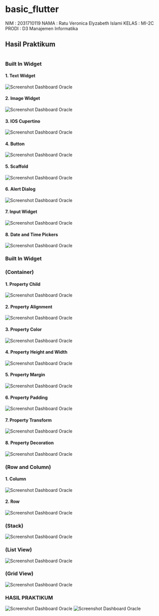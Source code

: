 # basic_flutter

NIM   : 2031710119
NAMA  : Ratu Veronica Elyzabeth Islami
KELAS : MI-2C
PRODI : D3 Manajemen Informatika

## Hasil Praktikum
#
### Built In Widget
#### 1. Text Widget
![Screenshot Dashboard Oracle](img/textwidget.jpg)
#### 2. Image Widget
![Screenshot Dashboard Oracle](img/imagewidget.jpg)
#### 3. IOS Cupertino
![Screenshot Dashboard Oracle](img/ioscupertino.jpg)
#### 4. Button
![Screenshot Dashboard Oracle](img/button.jpg)
#### 5. Scaffold
![Screenshot Dashboard Oracle](img/scaffold.jpg)
#### 6. Alert Dialog
![Screenshot Dashboard Oracle](img/alertdialog.jpg)
#### 7. Input Widget
![Screenshot Dashboard Oracle](img/inputwidget.jpg)
#### 8. Date and Time Pickers
![Screenshot Dashboard Oracle](img/datetimepickers.png)

### Built In Widget
### (Container)
#### 1. Property Child
![Screenshot Dashboard Oracle](img/propertychild.jpg)
#### 2. Property Alignment
![Screenshot Dashboard Oracle](img/propertyalignment.jpg)
#### 3. Property Color
![Screenshot Dashboard Oracle](img/propertycolor.jpg)
#### 4. Property Height and Width
![Screenshot Dashboard Oracle](img/propertyheightwidth.jpg)
#### 5. Property Margin
![Screenshot Dashboard Oracle](img/propertymargin.jpg)
#### 6. Property Padding
![Screenshot Dashboard Oracle](img/propertypadding.jpg)
#### 7. Property Transform
![Screenshot Dashboard Oracle](img/propertytransform.jpg)
#### 8. Property Decoration
![Screenshot Dashboard Oracle](img/propertydecoration.jpg)

### (Row and Column)
#### 1. Column
![Screenshot Dashboard Oracle](img/column.jpg)
#### 2. Row
![Screenshot Dashboard Oracle](img/row.jpg)

### (Stack)
![Screenshot Dashboard Oracle](img/stack.jpg)

### (List View)
![Screenshot Dashboard Oracle](img/listview.jpg)

### (Grid View)
![Screenshot Dashboard Oracle](img/gridview.jpg)


### HASIL PRAKTIKUM
![Screenshot Dashboard Oracle](img/praktikum/ss1.jpg)
![Screenshot Dashboard Oracle](img/praktikum/ss2.jpg)
